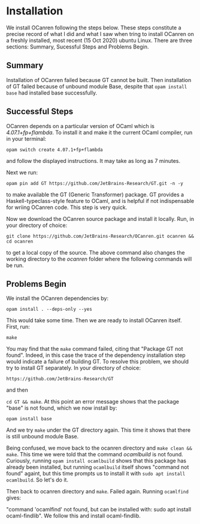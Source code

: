 # Installation

We install OCanren following the steps below. These steps constitute a precise record of 
what I did and what I saw when tring to install OCanren on a freshly installed, most recent (15 Oct 2020) ubuntu Linux. 
There are three sections: Summary, Sucessful Steps and Problems Begin.

## Summary
  
  Installation of OCanren failed because GT cannot be built. Then installation of GT failed because of unbound module Base, despite that 
  `opam install base` had installed base successfully.
 

## Successful Steps

OCanren depends on a particular version of OCaml which is _4.07.1+fp+flambda_. To install it and 
make it the current OCaml compiler, run in your terminal: 

`opam switch create 4.07.1+fp+flambda` 

 and follow the displayed instructions. It may take as long as 7 minutes.

Next we run: 

`opam pin add GT https://github.com/JetBrains-Research/GT.git -n -y` 

to make available the GT (Generic Transformer) package. GT provides a Haskell-typeclass-style
feature to OCaml, and is helpful if not indispensable for wriing OCanren code.  This step is very quick. 

Now we download the OCanren source package and install it locally. Run, in your directory of choice:

`git clone https://github.com/JetBrains-Research/OCanren.git ocanren && cd ocanren`

to get a local copy of the source. The above command also changes the working directory to the _ocanren_
 folder where the following commands will be run. 
 
 
## Problems Begin
  
 We install the OCanren dependencies by:

`opam install . --deps-only --yes` 

This would take some time. Then we are ready to install OCanren itself. First, run:

`make`

You may find that the `make` command failed, citing that "Package GT not found". Indeed, in this case the trace of the
dependency installation step would indicate a failure of building GT. To resolve this problem, we should try
 to install GT separately. In your directory of choice:
 
 `https://github.com/JetBrains-Research/GT`
 
 and then 
 
 `cd GT && make`. At this point an error message shows that the package "base" is not found, which we now install by:
 
 `opam install base`
 
 And we try `make` under the GT directory again. This time it shows that there is still unbound module Base. 
 
 Being confused, we move back to
 the ocanren directory and `make clean && make`. This time we were told that the command _ocamlbuild_ is not found.
 Curiously, running `opam install ocamlbuild` shows that this package has already been installed, but running `ocamlbuild`
 itself shows "command not found" againt, but this time prompts us to install it with `sudo apt install ocamlbuild`. So let's
  do it.
  
  Then back to ocanren directory and `make`. Failed again. Running `ocamlfind` gives: 
  
  "command 'ocamlfind' not found, but can be installed with: sudo apt install ocaml-findlib". We follow this and install
  ocaml-findlib.
  

 
   

 


